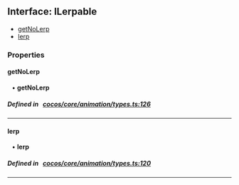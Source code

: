 ## Interface: ILerpable

- [getNoLerp](#getNoLerp)
- [lerp](#lerp)

### Properties

#### getNoLerp

<div style="margin-left: 10px;">


• **getNoLerp**

</div>

##### Defined in &nbsp;   [cocos/core/animation/types.ts:126](https://github.com/cocos-creator/engine/blob/c7bf6b8a9/cocos/core/animation/types.ts#L126)&nbsp;
___
#### lerp

<div style="margin-left: 10px;">


• **lerp**

</div>

##### Defined in &nbsp;   [cocos/core/animation/types.ts:120](https://github.com/cocos-creator/engine/blob/c7bf6b8a9/cocos/core/animation/types.ts#L120)&nbsp;
___
